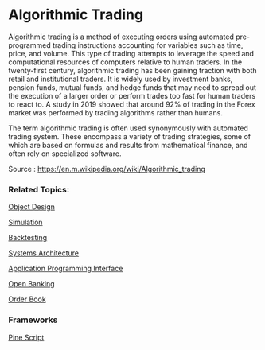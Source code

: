 # Algorithmic Trading

Algorithmic trading is a method of executing orders using automated pre-programmed trading instructions accounting for variables such as time, price, and volume. This type of trading attempts to leverage the speed and computational resources of computers relative to human traders. In the twenty-first century, algorithmic trading has been gaining traction with both retail and institutional traders. It is widely used by investment banks, pension funds, mutual funds, and hedge funds that may need to spread out the execution of a larger order or perform trades too fast for human traders to react to. A study in 2019 showed that around 92% of trading in the Forex market was performed by trading algorithms rather than humans.

The term algorithmic trading is often used synonymously with automated trading system. These encompass a variety of trading strategies, some of which are based on formulas and results from mathematical finance, and often rely on specialized software.

Source : https://en.m.wikipedia.org/wiki/Algorithmic_trading

### Related Topics:

[Object Design](https://github.com/CatalaniCD/computer_science/blob/main/5.%20software_dev/object_desing.md)

[Simulation](https://github.com/CatalaniCD/computer_science/tree/main/4.%20simulation)

[Backtesting](https://github.com/CatalaniCD/quantitative_finance/blob/main/algorithmic_trading/backtesting.md)

[Systems Architecture](https://github.com/CatalaniCD/quantitative_finance/blob/main/algorithmic_trading/arch.md)

[Application Programming Interface](https://github.com/CatalaniCD/quantitative_finance/blob/main/algorithmic_trading/api.md)

[Open Banking](https://github.com/CatalaniCD/quantitative_finance/blob/main/algorithmic_trading/open_banking.md)

[Order Book](https://github.com/CatalaniCD/quantitative_finance/blob/main/algorithmic_trading/order_book.md)

### Frameworks

[Pine Script](https://github.com/CatalaniCD/quantitative_finance/tree/main/pinescript)
